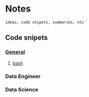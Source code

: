 # Notes

```description
ideas, code snipets, summaries, etc
```

## Code snipets

### [General](general)

1. [bash](general/bash.md)

### Data Engineer

### Data Science

